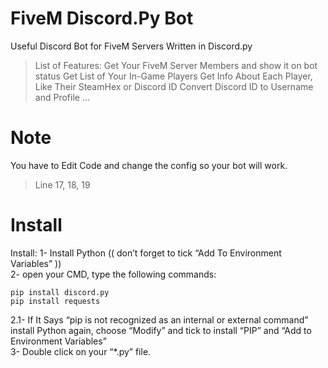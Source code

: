 # FiveM Discord.Py Bot 
Useful Discord Bot for FiveM Servers Written in Discord.py
> List of Features:
> Get Your FiveM Server Members and show it on bot status
> Get List of Your In-Game Players
> Get Info About Each Player, Like Their SteamHex or Discord ID
> Convert Discord ID to Username and Profile
> ...

# Note
You have to Edit Code and change the config so your bot will work.
> Line 17, 18, 19

# Install
Install:
1- Install Python (( don’t forget to tick “Add To Environment Variables” ))<br />
2- open your CMD, type the following commands:<br />
```
pip install discord.py
pip install requests
```
2.1- If It Says “pip is not recognized as an internal or external command” install Python again, choose “Modify” and tick to install “PIP” and “Add to Environment Variables”<br />
3- Double click on your “*.py” file.

